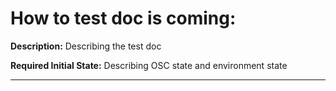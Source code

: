 # How to test doc is coming:

**Description:**
Describing the test doc

**Required Initial State:**
Describing OSC state and environment state

****